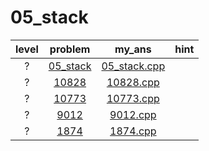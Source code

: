 # 05_stack
| level | problem | my_ans | hint |
| :--: | :--: | :--: | :--: |
| ? | [05_stack](https://www.acmicpc.net/problem/05_stack) | [05_stack.cpp](./05_stack/05_stack.cpp) |  |
| ? | [10828](https://www.acmicpc.net/problem/10828) | [10828.cpp](./10828/10828.cpp) |  |
| ? | [10773](https://www.acmicpc.net/problem/10773) | [10773.cpp](./10773/10773.cpp) |  |
| ? | [9012](https://www.acmicpc.net/problem/9012) | [9012.cpp](./9012/9012.cpp) |  |
| ? | [1874](https://www.acmicpc.net/problem/1874) | [1874.cpp](./1874/1874.cpp) |  |
